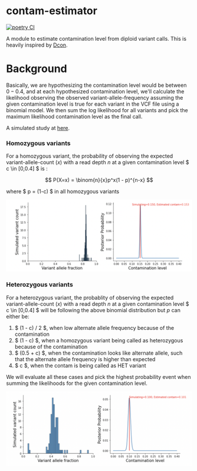 # contam-estimator #

[![poetry CI](https://github.com/wckdouglas/contam/actions/workflows/ci.yml/badge.svg?branch=main)](https://github.com/wckdouglas/contam/actions/workflows/ci.yml)


A module to estimate contamination level from diploid variant calls. This is heavily inspired by [Dcon](https://github.com/liguowang/dcon/blob/master/lib/DconModule/utils.py).

# Background #

Basically, we are hypothesizing the contamination level would be between $0-0.4$, and at each hypothesized contamination level, we'll calculate the likelihood observing the observed variant-allele-frequency assuming the given contamination level is true for each variant in the VCF file using a binomial model. We then sum the log likelihood for all variants and pick the maximum likelihood contamination level as the final call.

A simulated study at [here](https://github.com/wckdouglas/contam/blob/main/notebooks/contam_simulator.ipynb).


### Homozygous variants

For a homozygous variant, the probability of observing the expected variant-allele-count ($x$) with a read depth $n$ at a given contamination level $ c \in [0,0.4] $ is :

$$ P(X=x) = \binom{n}{x}p^x(1 - p)^{n-x}  $$ 

where $ p = (1-c) $ in all homozygous variants

![](https://github.com/wckdouglas/contam/blob/main/img/hom.png?raw=true)

### Heterozygous variants

For a heterozygous variant, the probablity of observing the expected variant-allele-count ($x$) with a read depth $n$ at a given contamination level $ c \in [0,0.4] $ will be following the above binomial distribution but $p$ can either be:


1. $ (1 - c) / 2 $, when low alternate allele frequency because of the contamination
2. $ (1 - c) $, when a homozygous variant being called as heterozygous because of the contamination
3. $ (0.5 + c) $, when the contamination looks like alternate allele, such that the alternate allele frequency is higher than expected
4. $ c $, when the contam is being called as HET variant

We will evaluate all these cases and pick the highest probability event when summing the likelihoods for the given contamination level.

![](https://github.com/wckdouglas/contam/blob/main/img/het.png?raw=true)